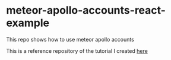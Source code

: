 # meteor-apollo-accounts-react-example
This repo shows how to use meteor apollo accounts

This is a reference repository of the tutorial I created [here](https://medium.com/p/df3c89b46b17/)
